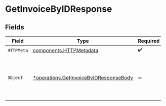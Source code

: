 # GetInvoiceByIDResponse


## Fields

| Field                                                                                           | Type                                                                                            | Required                                                                                        | Description                                                                                     |
| ----------------------------------------------------------------------------------------------- | ----------------------------------------------------------------------------------------------- | ----------------------------------------------------------------------------------------------- | ----------------------------------------------------------------------------------------------- |
| `HTTPMeta`                                                                                      | [components.HTTPMetadata](../../models/components/httpmetadata.md)                              | :heavy_check_mark:                                                                              | N/A                                                                                             |
| `Object`                                                                                        | [*operations.GetInvoiceByIDResponseBody](../../models/operations/getinvoicebyidresponsebody.md) | :heavy_minus_sign:                                                                              | Retrieve a invoice by its unique identifier for the authenticated team.                         |